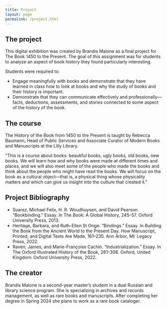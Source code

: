 ```yaml
---
title: Project
layout: page
permalink: /project.html
---
```

## The project
This digital exhibition was created by Brandis Malone as a final project for The Book 1450 to the Present. The goal of this assignment was for students to analyze an aspect of book history they found particularly interesting. 

Students were required to:
* Engage meaningfully with books and demonstrate that they have learned in class how to look at books and why the study of books and their history is important.
* Demonstrate that they can communicate effectively and professionally—facts, deductions, assessments, and stories connected to some aspect of the history of the book.

## The course
The History of the Book from 1450 to the Present is taught by Rebecca Baumann, Head of Public Services and Associate Curator of Modern Books and Manuscripts at the Lilly Library. 

"This is a course about books: beautiful books, ugly books, old books, new books. We will learn how and why books were made at different times and places, and we will also meet some of the people who made the books and think about the people who might have read the books. We will focus on the book as a cultural object—that is, a physical thing whose physicality matters and which can give us insight into the culture that created it."

## Project Bibliography
* Suarez, Michael Felix, H. R. Woudhuysen, and David Pearson. “Bookbinding.” Essay. In The Book: A Global History, 245–57. Oxford University Press, 2013. 
* Heritage, Barbara, and Ruth-Ellen St Onge. “Bindings.” Essay. In Building the Book from the Ancient World to the Present Day. How Manuscript, Printed, and Digital Texts Are Made, 161–235. Ann Arbor, MI: Legacy Press, 2022. 
* Raven, James, and Marie-Françoise Cachin. “Industrialization.” Essay. In The Oxford Illustrated History of the Book, 281–308. Oxford, United Kingdom: Oxford University Press, 2022. 

## The creator 
Brandis Malone is a second-year master’s student in a dual Russian and library science program. She is specializing in archives and records management, as well as rare books and manuscripts. After completing her degree in Spring 2024 she plans to work as a rare book cataloger. 
